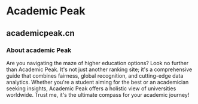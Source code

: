 # Academic Peak
## academicpeak.cn
### About academic Peak
Are you navigating the maze of higher education options? Look no further than Academic Peak. It's not just another ranking site; it's a comprehensive guide that combines fairness, global recognition, and cutting-edge data analytics. Whether you're a student aiming for the best or an academician seeking insights, Academic Peak offers a holistic view of universities worldwide. Trust me, it's the ultimate compass for your academic journey!
